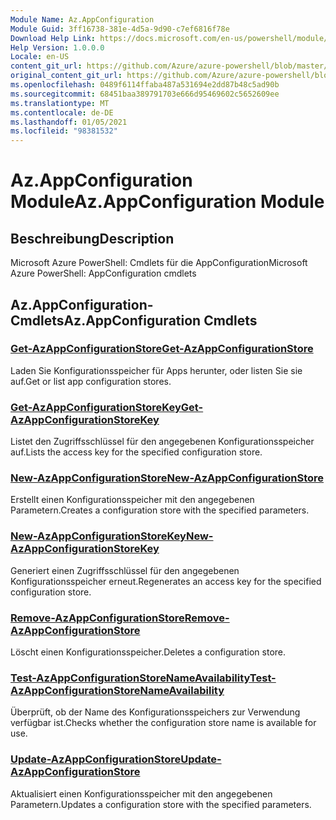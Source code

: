 ```yaml
---
Module Name: Az.AppConfiguration
Module Guid: 3ff16738-381e-4d5a-9d90-c7ef6816f78e
Download Help Link: https://docs.microsoft.com/en-us/powershell/module/az.appconfiguration
Help Version: 1.0.0.0
Locale: en-US
content_git_url: https://github.com/Azure/azure-powershell/blob/master/src/AppConfiguration/help/Az.AppConfiguration.md
original_content_git_url: https://github.com/Azure/azure-powershell/blob/master/src/AppConfiguration/help/Az.AppConfiguration.md
ms.openlocfilehash: 0489f6114ffaba487a531694e2dd87b48c5ad90b
ms.sourcegitcommit: 68451baa389791703e666d95469602c5652609ee
ms.translationtype: MT
ms.contentlocale: de-DE
ms.lasthandoff: 01/05/2021
ms.locfileid: "98381532"
---
```

# <span data-ttu-id="438be-101">Az.AppConfiguration Module</span><span class="sxs-lookup"><span data-stu-id="438be-101">Az.AppConfiguration Module</span></span>
## <span data-ttu-id="438be-102">Beschreibung</span><span class="sxs-lookup"><span data-stu-id="438be-102">Description</span></span>
<span data-ttu-id="438be-103">Microsoft Azure PowerShell: Cmdlets für die AppConfiguration</span><span class="sxs-lookup"><span data-stu-id="438be-103">Microsoft Azure PowerShell: AppConfiguration cmdlets</span></span>

## <span data-ttu-id="438be-104">Az.AppConfiguration-Cmdlets</span><span class="sxs-lookup"><span data-stu-id="438be-104">Az.AppConfiguration Cmdlets</span></span>
### [<span data-ttu-id="438be-105">Get-AzAppConfigurationStore</span><span class="sxs-lookup"><span data-stu-id="438be-105">Get-AzAppConfigurationStore</span></span>](Get-AzAppConfigurationStore.md)
<span data-ttu-id="438be-106">Laden Sie Konfigurationsspeicher für Apps herunter, oder listen Sie sie auf.</span><span class="sxs-lookup"><span data-stu-id="438be-106">Get or list app configuration stores.</span></span>

### [<span data-ttu-id="438be-107">Get-AzAppConfigurationStoreKey</span><span class="sxs-lookup"><span data-stu-id="438be-107">Get-AzAppConfigurationStoreKey</span></span>](Get-AzAppConfigurationStoreKey.md)
<span data-ttu-id="438be-108">Listet den Zugriffsschlüssel für den angegebenen Konfigurationsspeicher auf.</span><span class="sxs-lookup"><span data-stu-id="438be-108">Lists the access key for the specified configuration store.</span></span>

### [<span data-ttu-id="438be-109">New-AzAppConfigurationStore</span><span class="sxs-lookup"><span data-stu-id="438be-109">New-AzAppConfigurationStore</span></span>](New-AzAppConfigurationStore.md)
<span data-ttu-id="438be-110">Erstellt einen Konfigurationsspeicher mit den angegebenen Parametern.</span><span class="sxs-lookup"><span data-stu-id="438be-110">Creates a configuration store with the specified parameters.</span></span>

### [<span data-ttu-id="438be-111">New-AzAppConfigurationStoreKey</span><span class="sxs-lookup"><span data-stu-id="438be-111">New-AzAppConfigurationStoreKey</span></span>](New-AzAppConfigurationStoreKey.md)
<span data-ttu-id="438be-112">Generiert einen Zugriffsschlüssel für den angegebenen Konfigurationsspeicher erneut.</span><span class="sxs-lookup"><span data-stu-id="438be-112">Regenerates an access key for the specified configuration store.</span></span>

### [<span data-ttu-id="438be-113">Remove-AzAppConfigurationStore</span><span class="sxs-lookup"><span data-stu-id="438be-113">Remove-AzAppConfigurationStore</span></span>](Remove-AzAppConfigurationStore.md)
<span data-ttu-id="438be-114">Löscht einen Konfigurationsspeicher.</span><span class="sxs-lookup"><span data-stu-id="438be-114">Deletes a configuration store.</span></span>

### [<span data-ttu-id="438be-115">Test-AzAppConfigurationStoreNameAvailability</span><span class="sxs-lookup"><span data-stu-id="438be-115">Test-AzAppConfigurationStoreNameAvailability</span></span>](Test-AzAppConfigurationStoreNameAvailability.md)
<span data-ttu-id="438be-116">Überprüft, ob der Name des Konfigurationsspeichers zur Verwendung verfügbar ist.</span><span class="sxs-lookup"><span data-stu-id="438be-116">Checks whether the configuration store name is available for use.</span></span>

### [<span data-ttu-id="438be-117">Update-AzAppConfigurationStore</span><span class="sxs-lookup"><span data-stu-id="438be-117">Update-AzAppConfigurationStore</span></span>](Update-AzAppConfigurationStore.md)
<span data-ttu-id="438be-118">Aktualisiert einen Konfigurationsspeicher mit den angegebenen Parametern.</span><span class="sxs-lookup"><span data-stu-id="438be-118">Updates a configuration store with the specified parameters.</span></span>

